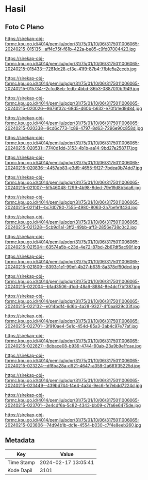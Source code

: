 # Hasil

## Foto C Plano

https://sirekap-obj-formc.kpu.go.id/4014/pemilu/pdpr/31/75/01/10/06/3175011006065-20240215-015135--aff4c75f-f61b-422a-be85-c9fd07004423.jpg

https://sirekap-obj-formc.kpu.go.id/4014/pemilu/pdpr/31/75/01/10/06/3175011006065-20240215-015433--7281dc28-cf3e-41f9-87b4-7fbfe5a2cccb.jpg

https://sirekap-obj-formc.kpu.go.id/4014/pemilu/pdpr/31/75/01/10/06/3175011006065-20240215-015734--2cfcd8eb-fedb-4bbd-86b3-08870f0bf949.jpg

https://sirekap-obj-formc.kpu.go.id/4014/pemilu/pdpr/31/75/01/10/06/3175011006065-20240215-020026--8676f32c-68d5-460b-b632-e70fb1ed9484.jpg

https://sirekap-obj-formc.kpu.go.id/4014/pemilu/pdpr/31/75/01/10/06/3175011006065-20240215-020338--9cd6c773-1c89-4797-8d63-7296e90c858d.jpg

https://sirekap-obj-formc.kpu.go.id/4014/pemilu/pdpr/31/75/01/10/06/3175011006065-20240215-020531--7740d1dd-3153-4b1b-aa14-9bd27e258717.jpg

https://sirekap-obj-formc.kpu.go.id/4014/pemilu/pdpr/31/75/01/10/06/3175011006065-20240215-020836--4457ab83-e3d9-4655-9f27-7bdea0b74dd7.jpg

https://sirekap-obj-formc.kpu.go.id/4014/pemilu/pdpr/31/75/01/10/06/3175011006065-20240215-021007--5f546048-f299-4b98-8ded-79e19d8b5da6.jpg

https://sirekap-obj-formc.kpu.go.id/4014/pemilu/pdpr/31/75/01/10/06/3175011006065-20240215-021141--bc7d0780-7555-4980-8063-2a7befe1f43d.jpg

https://sirekap-obj-formc.kpu.go.id/4014/pemilu/pdpr/31/75/01/10/06/3175011006065-20240215-021328--5cb9d1a1-3ff2-49bb-aff3-2856e738c0c2.jpg

https://sirekap-obj-formc.kpu.go.id/4014/pemilu/pdpr/31/75/01/10/06/3175011006065-20240215-021504--63574a5b-c23d-4e72-87bd-2b67df5ac90f.jpg

https://sirekap-obj-formc.kpu.go.id/4014/pemilu/pdpr/31/75/01/10/06/3175011006065-20240215-021809--8393c1e1-99ef-4b27-b635-8a378cf50dcd.jpg

https://sirekap-obj-formc.kpu.go.id/4014/pemilu/pdpr/31/75/01/10/06/3175011006065-20240215-022004--b1ad3506-d1cd-48a6-8884-8e4dcf7bf387.jpg

https://sirekap-obj-formc.kpu.go.id/4014/pemilu/pdpr/31/75/01/10/06/3175011006065-20240215-022132--e014bdf4-6d6b-4a28-9327-4f0aa829c33f.jpg

https://sirekap-obj-formc.kpu.go.id/4014/pemilu/pdpr/31/75/01/10/06/3175011006065-20240215-022701--3f910ae4-5e1c-454d-85a3-3ab4c97e77af.jpg

https://sirekap-obj-formc.kpu.go.id/4014/pemilu/pdpr/31/75/01/10/06/3175011006065-20240215-022827--8dbace08-b939-4744-90ab-23a9b9e1fcae.jpg

https://sirekap-obj-formc.kpu.go.id/4014/pemilu/pdpr/31/75/01/10/06/3175011006065-20240215-023224--df8ba28a-d921-4647-a358-2a681f35225d.jpg

https://sirekap-obj-formc.kpu.go.id/4014/pemilu/pdpr/31/75/01/10/06/3175011006065-20240215-023449--439bd744-f4e4-4a3d-9ec6-fe7ebdd7224d.jpg

https://sirekap-obj-formc.kpu.go.id/4014/pemilu/pdpr/31/75/01/10/06/3175011006065-20240215-023701--2e4cdf6a-5c82-4343-bb09-c7fa6e6475de.jpg

https://sirekap-obj-formc.kpu.go.id/4014/pemilu/pdpr/31/75/01/10/06/3175011006065-20240215-023806--74d94b1b-dc1e-4554-b030-c7f4e8eeb260.jpg


## Metadata

| Key        | Value               |
| ---------- | ------------------- |
| Time Stamp | 2024-02-17 13:05:41 |
| Kode Dapil | 3101                |



